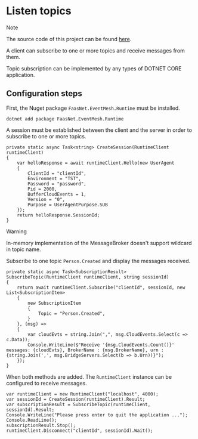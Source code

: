 # Listen topics

> [!NOTE]
> The source code of this project can be found [here](https://github.com/simpleidserver/FaasNet/tree/master/samples/EventMeshClientSubscribe).

A client can subscribe to one or more topics and receive messages from them.

Topic subscription can be implemented by any types of DOTNET CORE application.

## Configuration steps

First, the Nuget package `FaasNet.EventMesh.Runtime` must be installed.

```
dotnet add package FaasNet.EventMesh.Runtime
```

A session must be established between the client and the server in order to subscribe to one or more topics.

```
private static async Task<string> CreateSession(RuntimeClient runtimeClient)
{
    var helloResponse = await runtimeClient.Hello(new UserAgent
    {
        ClientId = "clientId",
        Environment = "TST",
        Password = "password",
        Pid = 2000,
        BufferCloudEvents = 1,
        Version = "0",
        Purpose = UserAgentPurpose.SUB
    });
    return helloResponse.SessionId;
}
```

> [!WARNING]
> In-memory implementation of the MessageBroker doesn't support wildcard in topic name.

Subscribe to one topic `Person.Created` and display the messages received.

```
private static async Task<SubscriptionResult> SubscribeTopic(RuntimeClient runtimeClient, string sessionId)
{
    return await runtimeClient.Subscribe("clientId", sessionId, new List<SubscriptionItem>
    {
        new SubscriptionItem
        {
            Topic = "Person.Created",
        }
    }, (msg) =>
    {
        var cloudEvts = string.Join(",", msg.CloudEvents.Select(c => c.Data));
        Console.WriteLine($"Receive '{msg.CloudEvents.Count()}' messages: {cloudEvts}, BrokerName : {msg.BrokerName}, urn : {string.Join(',', msg.BridgeServers.Select(b => b.Urn))}");
    });
}
```

When both methods are added. The `RuntimeClient` instance can be configured to receive messages.

```
var runtimeClient = new RuntimeClient("localhost", 4000);
var sessionId = CreateSession(runtimeClient).Result;
var subscriptionResult = SubscribeTopic(runtimeClient, sessionId).Result;
Console.WriteLine("Please press enter to quit the application ...");
Console.ReadLine();
subscriptionResult.Stop();
runtimeClient.Disconnect("clientId", sessionId).Wait();
```
